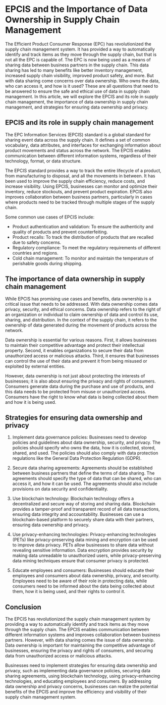 # EPCIS and the Importance of Data Ownership in Supply Chain Management

The Efficient Product Consumer Response (EPC) has revolutionized the supply chain management system. It has provided a way to automatically identify and track items as they move through the supply chain, but that is not all the EPC is capable of. The EPC is now being used as a means of sharing data between business partners in the supply chain. This data sharing has led to many benefits like better inventory management, increased supply chain visibility, improved product safety, and more. But with data sharing come concerns over data ownership. Who owns the data, who can access it, and how is it used? These are all questions that need to be answered to ensure the safe and ethical use of data in supply chain management. In this article, we will explore the EPCIS and its role in supply chain management, the importance of data ownership in supply chain management, and strategies for ensuring data ownership and privacy.

## EPCIS and its role in supply chain management

The EPC Information Services (EPCIS) standard is a global standard for sharing event data across the supply chain. It defines a set of common vocabulary, data attributes, and interfaces for exchanging information about product movements and status across the network. The EPCIS enables communication between different information systems, regardless of their technology, format, or data structure. 

The EPCIS standard provides a way to track the entire lifecycle of a product, from manufacturing to disposal, and all the movements in between. It has been used to improve the supply chain efficiency, reduce costs, and increase visibility. Using EPCIS, businesses can monitor and optimize their inventory, reduce stockouts, and prevent product expiration. EPCIS also improves collaboration between business partners, particularly in cases where products need to be tracked through multiple stages of the supply chain.

Some common use cases of EPCIS include:

- Product authentication and validation: To ensure the authenticity and quality of products and prevent counterfeiting.
- Product recalls: To track the distribution of products that are recalled due to safety concerns.
- Regulatory compliance: To meet the regulatory requirements of different countries and regions.
- Cold chain management: To monitor and maintain the temperature of perishable goods during shipping.

## The importance of data ownership in supply chain management

While EPCIS has promising use cases and benefits, data ownership is a critical issue that needs to be addressed. With data ownership comes data privacy, security, and ethical concerns. Data ownership refers to the right of an organization or individual to claim ownership of data and control its use, sharing, and distribution. In the context of the supply chain, it refers to the ownership of data generated during the movement of products across the network.

Data ownership is essential for various reasons. First, it allows businesses to maintain their competitive advantage and protect their intellectual property. Second, it enables organizations to secure their data from unauthorized access or malicious attacks. Third, it ensures that businesses can control the use of their data and prevent it from being misused or exploited by external entities.

However, data ownership is not just about protecting the interests of businesses; it is also about ensuring the privacy and rights of consumers. Consumers generate data during the purchase and use of products, and this data needs to be protected from misuse or unauthorized access. Consumers have the right to know what data is being collected about them and how it is being used.

## Strategies for ensuring data ownership and privacy

1. Implement data governance policies: Businesses need to develop policies and guidelines about data ownership, security, and privacy. The policies should specify who owns the data, how it is collected, stored, shared, and used. The policies should also comply with data protection regulations like the General Data Protection Regulation (GDPR).

2. Secure data sharing agreements: Agreements should be established between business partners that define the terms of data sharing. The agreements should specify the type of data that can be shared, who can access it, and how it can be used. The agreements should also include provisions on data security and confidentiality.

3. Use blockchain technology: Blockchain technology offers a decentralized and secure way of storing and sharing data. Blockchain provides a tamper-proof and transparent record of all data transactions, ensuring data integrity and accountability. Businesses can use a blockchain-based platform to securely share data with their partners, ensuring data ownership and privacy.

4. Use privacy-enhancing technologies: Privacy-enhancing technologies (PETs) like privacy-preserving data mining and encryption can be used to improve data privacy. PETs allow businesses to share data without revealing sensitive information. Data encryption provides security by making data unreadable to unauthorized users, while privacy-preserving data mining techniques ensure that consumer privacy is protected.

5. Educate employees and consumers: Businesses should educate their employees and consumers about data ownership, privacy, and security. Employees need to be aware of their role in protecting data, while consumers need to be informed about the data being collected about them, how it is being used, and their rights to control it.

## Conclusion

The EPCIS has revolutionized the supply chain management system by providing a way to automatically identify and track items as they move through the supply chain. The EPCIS enables communication between different information systems and improves collaboration between business partners. However, with data sharing comes the issue of data ownership. Data ownership is important for maintaining the competitive advantage of businesses, ensuring the privacy and rights of consumers, and securing data from unauthorized access or malicious attacks.

Businesses need to implement strategies for ensuring data ownership and privacy, such as implementing data governance policies, securing data sharing agreements, using blockchain technology, using privacy-enhancing technologies, and educating employees and consumers. By addressing data ownership and privacy concerns, businesses can realize the potential benefits of the EPCIS and improve the efficiency and visibility of their supply chain management system.

